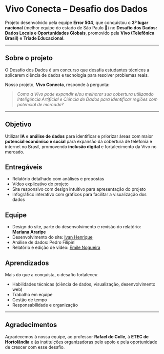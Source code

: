 # Vivo Conecta – Desafio dos Dados

Projeto desenvolvido pela equipe **Error 504**, que conquistou o **3º lugar nacional** (melhor equipe do estado de São Paulo 🥉) no **Desafio dos Dados: Dados Locais e Oportunidades Globais**, promovido pela **Vivo (Telefônica Brasil)** e **Tríade Educacional**.

---

## Sobre o projeto

O Desafio dos Dados é um concurso que desafia estudantes técnicos a aplicarem ciência de dados e tecnologia para resolver problemas reais.

Nosso projeto, **Vivo Conecta**, responde à pergunta:  
> *Como a Vivo pode expandir e/ou melhorar sua cobertura utilizando Inteligência Artificial e Ciência de Dados para identificar regiões com potencial de mercado?*

---

## Objetivo

Utilizar **IA** e **análise de dados** para identificar e priorizar áreas com maior **potencial econômico e social** para expansão da cobertura de telefonia e internet no Brasil, promovendo **inclusão digital** e fortalecimento da Vivo no mercado.


## Entregáveis

- Relatório detalhado com análises e propostas
- Vídeo explicativo do projeto
- Site responsivo com design intuitivo para apresentação do projeto  
- Infográfico interativo com gráficos para facilitar a visualização dos dados


## Equipe

- Design do site, parte do desenvolvimento e revisão do relatório: **[Mariana Araripe](https://github.com/marianaararipe)**  
- Desenvolvimento do site: [Ivan Henrique](https://github.com/Iwanhrq)
- Análise de dados: Pedro Filipini  
- Relatório e edição de vídeo: [Emile Nogueira](https://github.com/EmileCristine)


## Aprendizados

Mais do que a conquista, o desafio fortaleceu:

- Habilidades técnicas (ciência de dados, visualização, desenvolvimento web)
- Trabalho em equipe
- Gestão de tempo
- Responsabilidade e organização

---
## Agradecimentos
Agradecemos à nossa equipe, ao professor **Rafael de Colle**, à **ETEC de Hortolândia** e às instituições organizadoras pelo apoio e pela oportunidade de crescer com esse desafio.  
